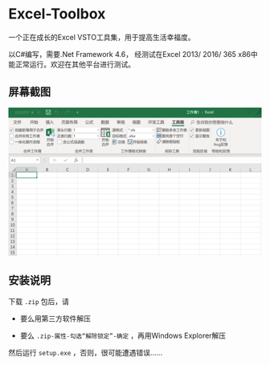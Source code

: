 # Excel-Toolbox
一个正在成长的Excel VSTO工具集，用于提高生活幸福度。

以C#编写，需要.Net Framework 4.6， 经测试在Excel 2013/ 2016/ 365 x86中能正常运行。欢迎在其他平台进行测试。

## 屏幕截图

![Screenshot](https://github.com/RongguoLiu/Excel-Toolbox/raw/master/Screenshot.png)

## 安装说明

下载 `.zip` 包后，请

* 要么用第三方软件解压

* 要么 `.zip-属性-勾选“解除锁定”-确定` ，再用Windows Explorer解压

然后运行 `setup.exe` ，否则，很可能遭遇错误……
